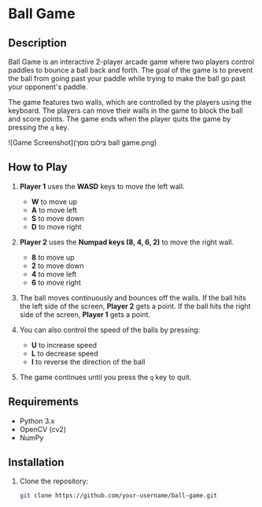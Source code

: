 # Ball Game

## Description
Ball Game is an interactive 2-player arcade game where two players control paddles to bounce a ball back and forth. The goal of the game is to prevent the ball from going past your paddle while trying to make the ball go past your opponent's paddle.

The game features two walls, which are controlled by the players using the keyboard. The players can move their walls in the game to block the ball and score points. The game ends when the player quits the game by pressing the `q` key.

![Game Screenshot](צילום מסך ball game.png)

## How to Play
1. **Player 1** uses the **WASD** keys to move the left wall.
   - **W** to move up
   - **A** to move left
   - **S** to move down
   - **D** to move right

2. **Player 2** uses the **Numpad keys (8, 4, 6, 2)** to move the right wall.
   - **8** to move up
   - **2** to move down
   - **4** to move left
   - **6** to move right

3. The ball moves continuously and bounces off the walls. If the ball hits the left side of the screen, **Player 2** gets a point. If the ball hits the right side of the screen, **Player 1** gets a point.

4. You can also control the speed of the balls by pressing:
   - **U** to increase speed
   - **L** to decrease speed
   - **I** to reverse the direction of the ball

5. The game continues until you press the `q` key to quit.

## Requirements
- Python 3.x
- OpenCV (cv2)
- NumPy

## Installation

1. Clone the repository:
   ```bash
   git clone https://github.com/your-username/ball-game.git
